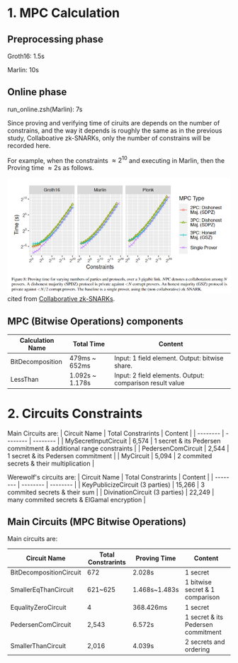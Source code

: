 # 1. MPC Calculation

## Preprocessing phase

Groth16: 1.5s

Marlin: 10s

## Online phase

run_online.zsh(Marlin): 7s

Since proving and verifying time of ciruits are depends on the number of constrains, and the way it depends is roughly the same as in the previous study, Collaboative zk-SNARKs, only the number of constrains will be recorded here.

For example, when the constraints $\approx 2^{10}$ and executing in Marlin, then the Proving time $\approx 2$s as follows.

![image](./../images/constraints-times.png)
cited from [Collaborative zk-SNARKs](https://eprint.iacr.org/2021/1530).

## MPC (Bitwise Operations) components

| Calculation Name | Total Time      | Content                                                  |
| ---------------- | --------------- | -------------------------------------------------------- |
| BitDecomposition | 479ms ~ 652ms   | Input: 1 field element. Output: bitwise share.           |
| LessThan         | 1.092s ~ 1.178s | Input: 2 field elements. Output: comparison result value |

# 2. Circuits Constraints

Main Circuits are:
| Circuit Name | Total Constrarints | Content |
| -------- | -------- | -------- |
| MySecretInputCircuit | 6,574 | 1 secret & its Pedersen commitment & additional range constraints |
| PedersenComCircuit | 2,544 | 1 secret & its Pedersen commitment |
| MyCircuit | 5,094 | 2 commited secrets & their multiplication |

Werewolf's circuits are:
| Circuit Name | Total Constrarints | Content |
| -------- | -------- | -------- |
| KeyPublicizeCircuit (3 parties) | 15,266 | 3 commited secrets & their sum |
| DivinationCircuit (3 parties) | 22,249 | many commited secrets & ElGamal encryption |

## Main Circuits (MPC Bitwise Operations)

Main circuits are:

| Circuit Name            | Total Constrarints | Proving Time  | Content                            |
| ----------------------- | ------------------ | ------------- | ---------------------------------- |
| BitDecompositionCircuit | 672                | 2.028s        | 1 secret                           |
| SmallerEqThanCircuit    | 621~625            | 1.468s~1.483s | 1 bitwise secret & 1 comparison    |
| EqualityZeroCircuit     | 4                  | 368.426ms     | 1 secret                           |
| PedersenComCircuit      | 2,543              | 6.572s        | 1 secret & its Pedersen commitment |
| SmallerThanCircuit      | 2,016              | 4.039s        | 2 secrets and ordering             |
